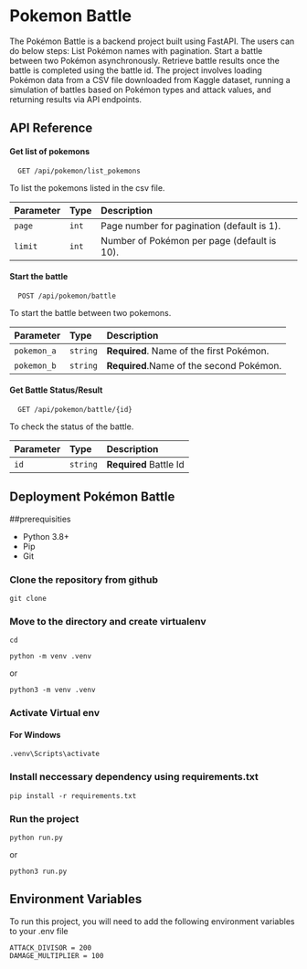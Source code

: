 
# Pokemon Battle

The Pokémon Battle is a backend project built using FastAPI. The users can do below steps:
List Pokémon names with pagination.
Start a battle between two Pokémon asynchronously.
Retrieve battle results once the battle is completed using the battle id.
The project involves loading Pokémon data from a CSV file downloaded from Kaggle dataset, running a simulation of battles based on Pokémon types and attack values, and returning results via API endpoints.



## API Reference

#### Get list of pokemons

```http
  GET /api/pokemon/list_pokemons
```

To list the pokemons listed in the csv file.

| Parameter | Type     | Description                |
| :-------- | :------- | :------------------------- |
| `page` | `int` | Page number for pagination (default is 1). |
| `limit`| `int` | Number of Pokémon per page (default is 10).|

#### Start the battle

```http
  POST /api/pokemon/battle
```
To start the battle between two pokemons.

| Parameter | Type     | Description                       |
| :-------- | :------- | :-------------------------------- |
| `pokemon_a`      | `string` | **Required**. Name of the first Pokémon. |
|`pokemon_b`|`string`|**Required**.Name of the second Pokémon.|

#### Get Battle Status/Result

```http
  GET /api/pokemon/battle/{id}
```
To check the status of the battle. 

| Parameter | Type     | Description                |
| :-------- | :------- | :------------------------- |
| `id` | `string` |**Required** Battle Id |


## Deployment Pokémon Battle

##prerequisities
* Python 3.8+
* Pip
* Git


### Clone the repository from github

```
git clone 
```
### Move to the directory and create virtualenv

```
cd 
```

```
python -m venv .venv
```
or 

```
python3 -m venv .venv
```

### Activate Virtual env

#### For Windows
```
.venv\Scripts\activate
```

### Install neccessary dependency using requirements.txt

```
pip install -r requirements.txt
```


### Run the project

```
python run.py
```

or 

```
python3 run.py
```




## Environment Variables

To run this project, you will need to add the following environment variables to your .env file

```
ATTACK_DIVISOR = 200
DAMAGE_MULTIPLIER = 100
```


